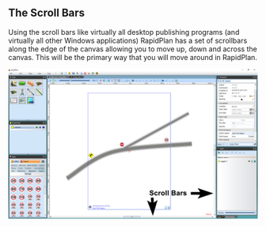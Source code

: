 ## The Scroll Bars

Using the scroll bars like virtually all desktop publishing programs (and virtually all other Windows applications) RapidPlan has a set of scrollbars along the edge of the canvas allowing you to move up, down and across the canvas. This will be the primary way that you will move around in RapidPlan.

![Scroll_Bars](./assets/Scroll_Bars.png)